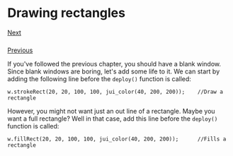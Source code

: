 # Drawing rectangles

[Next](https://google.com)
###
[Previous](https://google.com)

If you've followed the previous chapter, you should have a blank window. Since blank windows are boring, let's add some life to it. We can start by adding the following line before the `deploy()` function is called:
```
w.strokeRect(20, 20, 100, 100, jui_color(40, 200, 200));    //Draw a rectangle
```

However, you might not want just an out line of a rectangle. Maybe you want a full rectangle? Well in that case, add this line before the `deploy()` function is called:
```
w.fillRect(20, 20, 100, 100, jui_color(40, 200, 200));      //Fills a rectangle
```
